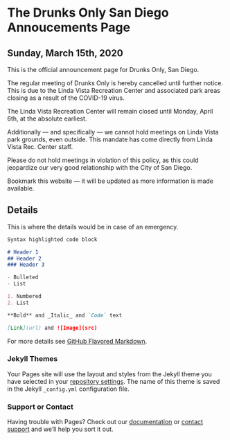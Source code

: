 # The Drunks Only San Diego Annoucements Page

## Sunday, March 15th, 2020

This is the official announcement page for Drunks Only, San Diego.

The regular meeting of Drunks Only is hereby cancelled until further notice.  This is due to the Linda Vista Recreation Center and associated park areas closing as a result of the COVID-19 virus.  

The Linda Vista Recreation Center will remain closed until Monday, April 6th, at the absolute earliest.  

Additionally — and specifically — we cannot hold meetings on Linda Vista park grounds, even outside.  This mandate has come directly from Linda Vista Rec. Center staff.  

Please do not hold meetings in violation of this policy, as this could jeopardize our very good relationship with the City of San Diego.

Bookmark this website — it will be updated as more information is made available.

## Details

This is where the details would be in case of an emergency.

```markdown
Syntax highlighted code block

# Header 1
## Header 2
### Header 3

- Bulleted
- List

1. Numbered
2. List

**Bold** and _Italic_ and `Code` text

[Link](url) and ![Image](src)
```

For more details see [GitHub Flavored Markdown](https://guides.github.com/features/mastering-markdown/).

### Jekyll Themes

Your Pages site will use the layout and styles from the Jekyll theme you have selected in your [repository settings](https://github.com/drunksonly/announcements/settings). The name of this theme is saved in the Jekyll `_config.yml` configuration file.

### Support or Contact

Having trouble with Pages? Check out our [documentation](https://help.github.com/categories/github-pages-basics/) or [contact support](https://github.com/contact) and we’ll help you sort it out.
